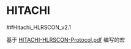 # HITACHI

##Hitachi_HLRSCON_v2.1

基于 [HITACHI-HLRSCON-Protocol.pdf](https://www.apcube.com/hitachi-hlrscon-protocol) 编写的宏
